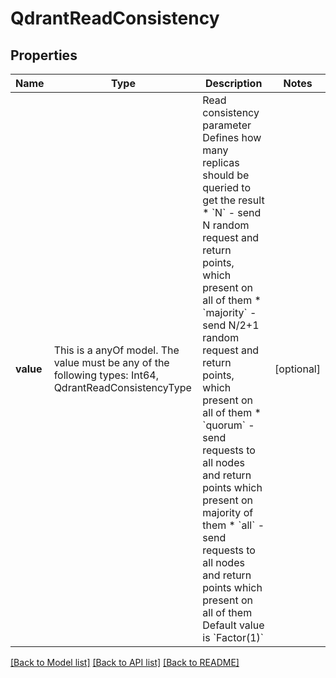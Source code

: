 # QdrantReadConsistency



## Properties
Name | Type | Description | Notes
------------ | ------------- | ------------- | -------------
**value** | This is a anyOf model. The value must be any of the following types: Int64, QdrantReadConsistencyType | Read consistency parameter  Defines how many replicas should be queried to get the result  * &#x60;N&#x60; - send N random request and return points, which present on all of them  * &#x60;majority&#x60; - send N/2+1 random request and return points, which present on all of them  * &#x60;quorum&#x60; - send requests to all nodes and return points which present on majority of them  * &#x60;all&#x60; - send requests to all nodes and return points which present on all of them  Default value is &#x60;Factor(1)&#x60; | [optional] 





[[Back to Model list]](../README.md#models) [[Back to API list]](../README.md#api-endpoints) [[Back to README]](../README.md)


